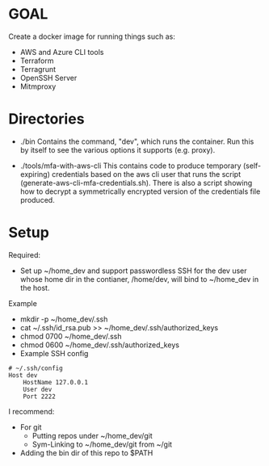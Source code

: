 # GOAL

Create a docker image for running things such as:
- AWS and Azure CLI tools
- Terraform
- Terragrunt
- OpenSSH Server
- Mitmproxy

# Directories

- ./bin
  Contains the command, "dev", which runs the container.
  Run this by itself to see the various options it supports (e.g. proxy).

- ./tools/mfa-with-aws-cli
  This contains code to produce temporary (self-expiring) credentials based on the
  aws cli user that runs the script (generate-aws-cli-mfa-credentials.sh).
  There is also a script showing how to decrypt a symmetrically encrypted version
  of the credentials file produced.

# Setup

Required:
- Set up ~/home_dev and support passwordless SSH for the dev
  user whose home dir in the contianer, /home/dev,
  will bind to ~/home_dev in the host.

Example
- mkdir -p ~/home_dev/.ssh
- cat ~/.ssh/id_rsa.pub >> ~/home_dev/.ssh/authorized_keys
- chmod 0700 ~/home_dev/.ssh
- chmod 0600 ~/home_dev/.ssh/authorized_keys
- Example SSH config
```
# ~/.ssh/config
Host dev
	HostName 127.0.0.1
	User dev
	Port 2222
```
I recommend:
- For git
  - Putting repos under ~/home_dev/git
  - Sym-Linking to ~/home_dev/git from ~/git
- Adding the bin dir of this repo to $PATH



